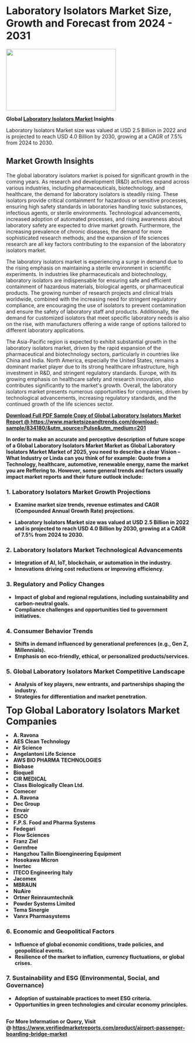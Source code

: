 <H1>Laboratory Isolators Market Size, Growth and Forecast from 2024 - 2031</H1><img class="aligncenter size-medium wp-image-584254" src="https://thirdeyenews.in/wp-content/uploads/2024/09/Global-Market-Research-300x168.jpeg" alt="" width="300" height="168" /><p><strong>Global&nbsp;<a href="https://www.marketsizeandtrends.com/download-sample/834180/&amp;utm_source=Pulse&amp;utm_medium=201">Laboratory Isolators Market</a> Insights</strong></p><p>Laboratory Isolators Market size was valued at USD 2.5 Billion in 2022 and is projected to reach USD 4.0 Billion by 2030, growing at a CAGR of 7.5% from 2024 to 2030.</p><p><h2>Market Growth Insights</h2> <p>The global laboratory isolators market is poised for significant growth in the coming years. As research and development (R&D) activities expand across various industries, including pharmaceuticals, biotechnology, and healthcare, the demand for laboratory isolators is steadily rising. These isolators provide critical containment for hazardous or sensitive processes, ensuring high safety standards in laboratories handling toxic substances, infectious agents, or sterile environments. Technological advancements, increased adoption of automated processes, and rising awareness about laboratory safety are expected to drive market growth. Furthermore, the increasing prevalence of chronic diseases, the demand for more sophisticated research methods, and the expansion of life sciences research are all key factors contributing to the expansion of the laboratory isolators market.</p> <p><strong><a href="#"></a></strong></p> <p>The laboratory isolators market is experiencing a surge in demand due to the rising emphasis on maintaining a sterile environment in scientific experiments. In industries like pharmaceuticals and biotechnology, laboratory isolators are indispensable for ensuring safe and efficient containment of hazardous materials, biological agents, or pharmaceutical products. The growing number of research projects and clinical trials worldwide, combined with the increasing need for stringent regulatory compliance, are encouraging the use of isolators to prevent contamination and ensure the safety of laboratory staff and products. Additionally, the demand for customized isolators that meet specific laboratory needs is also on the rise, with manufacturers offering a wide range of options tailored to different laboratory applications.</p> <p>The Asia-Pacific region is expected to exhibit substantial growth in the laboratory isolators market, driven by the rapid expansion of the pharmaceutical and biotechnology sectors, particularly in countries like China and India. North America, especially the United States, remains a dominant market player due to its strong healthcare infrastructure, high investment in R&D, and stringent regulatory standards. Europe, with its growing emphasis on healthcare safety and research innovation, also contributes significantly to the market's growth. Overall, the laboratory isolators market presents numerous opportunities for companies, driven by technological advancements, increasing regulatory standards, and the continued growth of the life sciences sector.</p> <p><strong><a href="#"></p><p><span class=""><strong>Download Full PDF Sample Copy of Global Laboratory Isolators Market Report</strong> @ <a href="https://www.marketsizeandtrends.com/download-sample/834180/&amp;utm_source=Pulse&amp;utm_medium=201" target="_blank">https://www.marketsizeandtrends.com/download-sample/834180/&amp;utm_source=Pulse&amp;utm_medium=201</a></span></p><p>In order to make an accurate and perceptive description of future scope of a Global&nbsp;Laboratory Isolators Market Market as Global&nbsp;Laboratory Isolators Market Market of 2025, you need to describe a clear Vision &ndash; What Industry or Linda can you think of for example: Quote from a Technology, healthcare, automotive, renewable energy, name the market you are Reffering to. However, some general trends and factors usually impact market reports and their future outlook include:</p><h3>1.&nbsp;<strong>Laboratory Isolators Market Growth Projections</strong></h3><ul><li>Examine market size trends, revenue estimates and CAGR (Compounded Annual Growth Rate) projections.</li><li><p>Laboratory Isolators Market size was valued at USD 2.5 Billion in 2022 and is projected to reach USD 4.0 Billion by 2030, growing at a CAGR of 7.5% from 2024 to 2030.</p></li></ul><h3>2.&nbsp;<strong>Laboratory Isolators Market Technological Advancements</strong></h3><ul><li>Integration of AI, IoT, blockchain, or automation in the industry.</li><li>Innovations driving cost reductions or improving efficiency.</li></ul><h3>3.&nbsp;<strong>Regulatory and Policy Changes</strong></h3><ul><li>Impact of global and regional regulations, including sustainability and carbon-neutral goals.</li><li>Compliance challenges and opportunities tied to government initiatives.</li></ul><h3>4.&nbsp;<strong>Consumer Behavior Trends</strong></h3><ul><li>Shifts in demand influenced by generational preferences (e.g., Gen Z, Millennials).</li><li>Emphasis on eco-friendly, ethical, or personalized products/services.</li></ul><h3>5.&nbsp;<strong>Global Laboratory Isolators Market Competitive Landscape</strong></h3><ul><li>Analysis of key players, new entrants, and partnerships shaping the industry.</li><li>Strategies for differentiation and market penetration.</li></ul><p data-pm-slice="1 1 []"><span style="color: inherit; font-family: inherit; font-size: 25px;">Top Global Laboratory Isolators Market Companies</span></p><div class="" data-test-id=""><p><li>A. Ravona</li><li> AES Clean Technology</li><li> Air Science</li><li> Angelantoni Life Science</li><li> AWS BIO PHARMA TECHNOLOGIES</li><li> Biobase</li><li> Bioquell</li><li> CIR MEDICAL</li><li> Class Biologically Clean Ltd.</li><li> Comecer</li><li> A. Ravona</li><li> Dec Group</li><li> Envair</li><li> ESCO</li><li> F.P.S. Food and Pharma Systems</li><li> Fedegari</li><li> Flow Sciences</li><li> Franz Ziel</li><li> Germfree</li><li> Hangzhou Tailin Bioengineering Equipment</li><li> Hosokawa Micron</li><li> Inertec</li><li> ITECO Engineering Italy</li><li> Jacomex</li><li> MBRAUN</li><li> NuAire</li><li> Ortner Reinraumtechnik</li><li> Powder Systems Limited</li><li> Tema Sinergie</li><li> Vanrx Pharmasystems</li></p></div><h3>6.&nbsp;<strong>Economic and Geopolitical Factors</strong></h3><ul><li>Influence of global economic conditions, trade policies, and geopolitical events.</li><li>Resilience of the market to inflation, currency fluctuations, or global crises.</li></ul><h3>7.&nbsp;<strong>Sustainability and ESG (Environmental, Social, and Governance)</strong></h3><ul><li>Adoption of sustainable practices to meet ESG criteria.</li><li>Opportunities in green technologies and circular economy principles.</li></ul><h2><strong style="font-size: 14px;">For More Information or Query, Visit @&nbsp;</strong><a style="background-color: #ffffff; font-size: 14px;" href="https://www.marketsizeandtrends.com/report/laboratory-isolators-market/" target="_blank">https://www.verifiedmarketreports.com/product/airport-passenger-boarding-bridge-market</a></h2>
